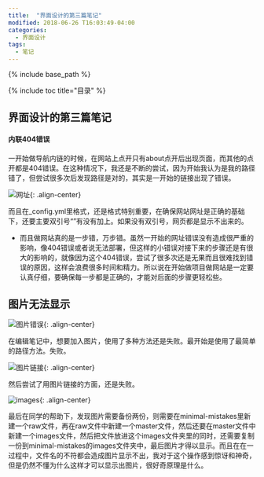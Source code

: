 ```yaml
---
title:  "界面设计的第三篇笔记"
modified: 2018-06-26 T16:03:49-04:00
categories: 
  - 界面设计
tags:
  - 笔记
---
```


{% include base_path %}

{% include toc title="目录" %}


## 界面设计的第三篇笔记

#### 内联404错误

一开始做导航内链的时候，在网站上点开只有about点开后出现页面，而其他的点开都是404错误。在这种情况下，我还是不断的尝试，因为开始我认为是我的路径错了，但尝试很多次后发现路径是对的，其实是一开始的链接出现了错误。

![网址](https://gitee.com/lishanshan33/minimal-mistakes/raw/master/images/网址.PNG){: .align-center}

而且在_config.yml里格式，还是格式特别重要，在确保网站网址是正确的基础下，还要主要双引号“”有没有加上。如果没有双引号，网页都是显示不出来的。

- 而且做网站真的是一步错，万步错。虽然一开始的网址错误没有造成很严重的影响，像404错误或者说无法部署，但这样的小错误对接下来的步骤还是有很大的影响的，就像因为这个404错误，尝试了很多次还是无果而且很难找到错误的原因，这样会浪费很多时间和精力。所以说在开始做项目做网站是一定要认真仔细，要确保每一步都是正确的，才能对后面的步骤更轻松些。

## 图片无法显示

![图片错误](https://gitee.com/lishanshan33/minimal-mistakes/raw/master/images/图片错误.PNG){: .align-center}

在编辑笔记中，想要加入图片，使用了多种方法还是失败。最开始是使用了最简单的路径方法。失败。

![图片链接](https://gitee.com/lishanshan33/minimal-mistakes/raw/master/images/链接.PNG){: .align-center}

然后尝试了用图片链接的方面，还是失败。

![images](https://gitee.com/lishanshan33/minimal-mistakes/raw/master/images/images.PNG){: .align-center}

最后在同学的帮助下，发现图片需要备份两份，则需要在minimal-mistakes里新建一个raw文件，再在raw文件中新建一个master文件，然后还要在master文件中新建一个images文件，然后把文件放进这个images文件夹里的同时，还需要复制一份到minimal-mistakes的images文件夹中，最后图片才得以显示。而且在在一过程中，文件名的不符都会造成图片显示不出，我对于这个操作感到惊讶和神奇，但是仍然不懂为什么这样才可以显示出图片，很好奇原理是什么。
